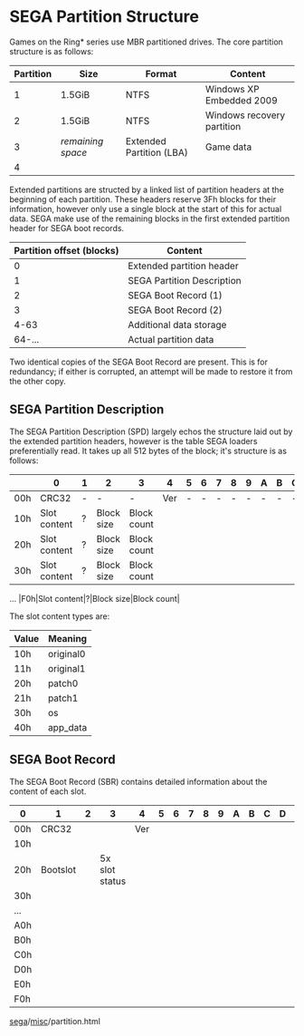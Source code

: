 SEGA Partition Structure
========================

Games on the Ring\* series use MBR partitioned drives. The core partition structure is as follows:

|Partition|Size|Format|Content|
|--------------|-----------|------------|------------|
|1|1.5GiB|NTFS|Windows XP Embedded 2009|
|2|1.5GiB|NTFS|Windows recovery partition|
|3|_remaining space_|Extended Partition (LBA)|Game data|
|4|

Extended partitions are structed by a linked list of partition headers at the beginning of each partition. These headers reserve 3Fh blocks for their information, however only use a single block at the start of this for actual data. SEGA make use of the remaining blocks in the first extended partition header for SEGA boot records.

|Partition offset (blocks)|Content|
|----------------|----------------|
|0|Extended partition header|
|1|SEGA Partition Description|
|2|SEGA Boot Record (1)|
|3|SEGA Boot Record (2)|
|4-63|Additional data storage|
|64-...|Actual partition data|

Two identical copies of the SEGA Boot Record are present. This is for redundancy; if either is corrupted, an attempt will be made to restore it from the other copy.

SEGA Partition Description
--------------------------

The SEGA Partition Description (SPD) largely echos the structure laid out by the extended partition headers, however is the table SEGA loaders preferentially read. It takes up all 512 bytes of the block; it's structure is as follows:

||0|1|2|3|4|5|6|7|8|9|A|B|C|D|E|F|
|-|-|-|-|-|-|-|-|-|-|-|-|-|-|-|-|-|
|00h|CRC32|-|-|-|Ver|-|-|-|-|-|-|-|-|-|-|-|
|10h|Slot content|?|Block size|Block count|
|20h|Slot content|?|Block size|Block count|
|30h|Slot content|?|Block size|Block count|
...
|F0h|Slot content|?|Block size|Block count|

The slot content types are:

|Value|Meaning|
|-|-|
|10h|original0|
|11h|original1|
|20h|patch0|
|21h|patch1|
|30h|os|
|40h|app\_data|

SEGA Boot Record
----------------

The SEGA Boot Record (SBR) contains detailed information about the content of each slot.

|0|1|2|3|4|5|6|7|8|9|A|B|C|D|E|F|
|-|-|-|-|-|-|-|-|-|-|-|-|-|-|-|-|
|00h|CRC32|||Ver|
|10h
|20h|Bootslot||5x slot status
|30h|
|...|
|A0h|
|B0h|
|C0h|
|D0h|
|E0h|
|F0h|

[sega](/eamuse/sega/)/[misc](/eamuse/sega/misc/)/partition.html
